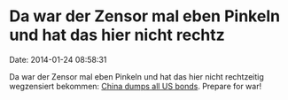 Da war der Zensor mal eben Pinkeln und hat das hier nicht rechtz
================================================================

Date: 2014-01-24 08:58:31

Da war der Zensor mal eben Pinkeln und hat das hier nicht rechtzeitig
wegzensiert bekommen: [China dumps all US
bonds](http://webcache.googleusercontent.com/search?q=cache:E6OJcLJ10WQJ:politicalticker.blogs.cnn.com/2014/01/23/breaking-china-dumps-all-bonds-declares-south-china-sea-closed-zone/+&cd=1&hl=en&ct=clnk&gl=us).
Prepare for war!
